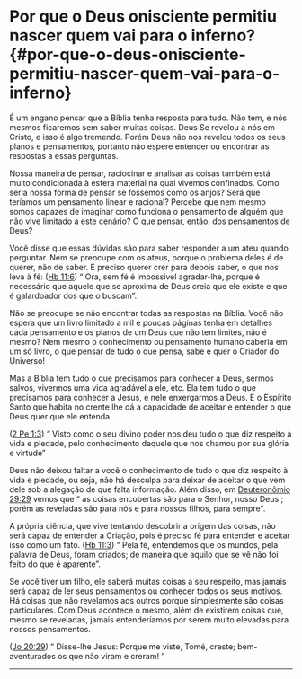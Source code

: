 # Por que o Deus onisciente permitiu nascer quem vai para o inferno? {#por-que-o-deus-onisciente-permitiu-nascer-quem-vai-para-o-inferno}

É um engano pensar que a Bíblia tenha resposta para tudo. Não tem, e nós mesmos ficaremos sem saber muitas coisas. Deus Se revelou a nós em Cristo, e isso é algo tremendo. Porém Deus não nos revelou todos os seus planos e pensamentos, portanto não espere entender ou encontrar as respostas a essas perguntas.

Nossa maneira de pensar, raciocinar e analisar as coisas também está muito condicionada à esfera material na qual vivemos confinados. Como seria nossa forma de pensar se fossemos como os anjos? Será que teríamos um pensamento linear e racional? Percebe que nem mesmo somos capazes de imaginar como funciona o pensamento de alguém que não vive limitado a este cenário? O que pensar, então, dos pensamentos de Deus?

Você disse que essas dúvidas são para saber responder a um ateu quando perguntar. Nem se preocupe com os ateus, porque o problema deles é de querer, não de saber. É preciso querer crer para depois saber, o que nos leva à fé: ([Hb 11:6](http://bibliaonline.com.br/acf/hb/11/6)) “ Ora, sem fé é impossível agradar-lhe, porque é necessário que aquele que se aproxima de Deus creia que ele existe e que é galardoador dos que o buscam”.

Não se preocupe se não encontrar todas as respostas na Bíblia. Você não espera que um livro limitado a mil e poucas páginas tenha em detalhes cada pensamento e os planos de um Deus que não tem limites, não é mesmo? Nem mesmo o conhecimento ou pensamento humano caberia em um só livro, o que pensar de tudo o que pensa, sabe e quer o Criador do Universo!

Mas a Bíblia tem tudo o que precisamos para conhecer a Deus, sermos salvos, vivermos uma vida agradável a ele, etc. Ela tem tudo o que precisamos para conhecer a Jesus, e nele enxergarmos a Deus. E o Espírito Santo que habita no crente lhe dá a capacidade de aceitar e entender o que Deus quer que ele entenda.

([2 Pe 1:3](http://bibliaonline.com.br/acf/2pe/1/3)) “ Visto como o seu divino poder nos deu tudo o que diz respeito à vida e piedade, pelo conhecimento daquele que nos chamou por sua glória e virtude”

Deus não deixou faltar a você o conhecimento de tudo o que diz respeito à vida e piedade, ou seja, não há desculpa para deixar de aceitar o que vem dele sob a alegação de que falta informação. Além disso, em [Deuteronômio 29:29](http://bibliaonline.com.br/acf/dt/29/29) vemos que “ as coisas encobertas são para o Senhor, nosso Deus ; porém as reveladas são para nós e para nossos filhos, para sempre&quot;.

A própria ciência, que vive tentando descobrir a origem das coisas, não será capaz de entender a Criação, pois é preciso fé para entender e aceitar isso como um fato. ([Hb 11:3](http://bibliaonline.com.br/acf/hb/11/3)) “ Pela fé, entendemos que os mundos, pela palavra de Deus, foram criados; de maneira que aquilo que se vê não foi feito do que é aparente”.

Se você tiver um filho, ele saberá muitas coisas a seu respeito, mas jamais será capaz de ler seus pensamentos ou conhecer todos os seus motivos. Há coisas que não revelamos aos outros porque simplesmente são coisas particulares. Com Deus acontece o mesmo, além de existirem coisas que, mesmo se reveladas, jamais entenderíamos por serem muito elevadas para nossos pensamentos.

([Jo 20:29](http://bibliaonline.com.br/acf/jo/20/29)) “ Disse-lhe Jesus: Porque me viste, Tomé, creste; bem-aventurados os que não viram e creram! ”

*****